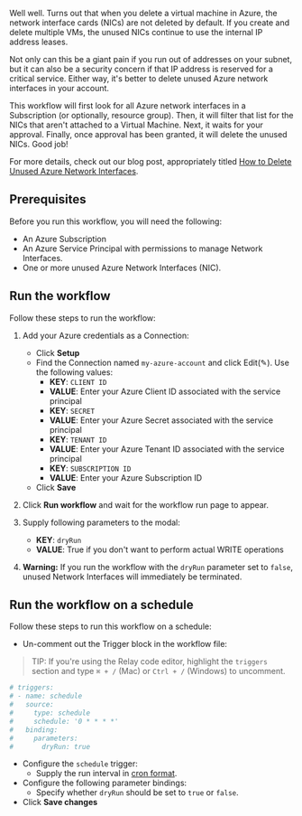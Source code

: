 Well well. Turns out that when you delete a virtual machine in Azure, the network interface cards (NICs) are not deleted by default. If you create and delete multiple VMs, the unused NICs continue to use the internal IP address leases.

Not only can this be a giant pain if you run out of addresses on your subnet, but it can also be a security concern if that IP address is reserved for a critical service. Either way, it's better to delete unused Azure network interfaces in your account. 

This workflow will first look for all Azure network interfaces in a Subscription (or optionally, resource group). Then, it will filter that list for the NICs that aren't attached to a Virtual Machine. Next, it waits for your approval. Finally, once approval has been granted, it will delete the unused NICs. Good job! 

For more details, check out our blog post, appropriately titled [How to Delete Unused Azure Network Interfaces](https://relay.sh/blog/delete-azure-network-interfaces/).

## Prerequisites  

Before you run this workflow, you will need the following:  
- An Azure Subscription  
- An Azure Service Principal with permissions to manage Network Interfaces.  
- One or more unused Azure Network Interfaces (NIC).   

## Run the workflow  

Follow these steps to run the workflow:  
1. Add your Azure credentials as a Connection:  
   - Click **Setup**  
   - Find the Connection named `my-azure-account` and click Edit(✎). Use the following values:  
      - **KEY**: `CLIENT ID`  
      - **VALUE**: Enter your Azure Client ID associated with the service principal  
      - **KEY**: `SECRET`  
      - **VALUE**: Enter your Azure Secret associated with the service principal  
      - **KEY**: `TENANT ID`  
      - **VALUE**: Enter your Azure Tenant ID associated with the service principal    
      - **KEY**: `SUBSCRIPTION ID`  
      - **VALUE**: Enter your Azure Subscription ID   
   - Click **Save**  

2. Click **Run workflow** and wait for the workflow run page to appear.  
3. Supply following parameters to the modal:  
   - **KEY**: `dryRun`  
   - **VALUE**: True if you don't want to perform actual WRITE operations   

4. **Warning:** If you run the workflow with the `dryRun` parameter set to
   `false`, unused Network Interfaces will immediately be terminated.  

## Run the workflow on a schedule  

Follow these steps to run this workflow on a schedule:  
-  Un-comment out the Trigger block in the workflow file:  

> TIP: If you're using the Relay code editor, highlight the `triggers` section and type `⌘ + /` (Mac) or `Ctrl + /` (Windows) to uncomment.  

```yaml
# triggers:
# - name: schedule
#   source:
#     type: schedule
#     schedule: '0 * * * *'
#   binding:
#     parameters:
#       dryRun: true
```

-  Configure the `schedule` trigger:  
   - Supply the run interval in [cron format](https://crontab.guru/).  
-  Configure the following parameter bindings:  
   - Specify whether `dryRun` should be set to `true` or `false`.  
-  Click **Save changes**